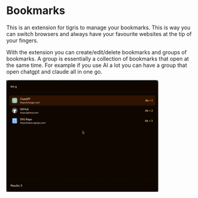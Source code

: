 # Bookmarks

This is an extension for tigris to manage your bookmarks. This is way you can switch browsers and always have your favourite websites at the tip of your fingers.

With the extension you can create/edit/delete bookmarks and groups of bookmarks. A group is essentially a collection of bookmarks that open at the same time. For example if you use AI a lot you can have a group that open chatgpt and claude all in one go.

<img src="preview.webp" width="400">
